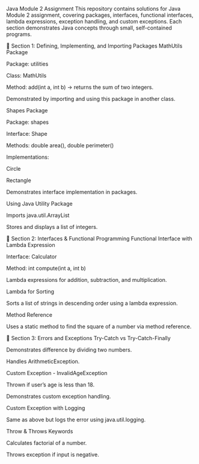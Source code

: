 Java Module 2 Assignment
This repository contains solutions for Java Module 2 assignment, covering packages, interfaces, functional interfaces, lambda expressions, exception handling, and custom exceptions.
Each section demonstrates Java concepts through small, self-contained programs.

📂 Section 1: Defining, Implementing, and Importing Packages
MathUtils Package

Package: utilities

Class: MathUtils

Method: add(int a, int b) → returns the sum of two integers.

Demonstrated by importing and using this package in another class.

Shapes Package

Package: shapes

Interface: Shape

Methods: double area(), double perimeter()

Implementations:

Circle

Rectangle

Demonstrates interface implementation in packages.

Using Java Utility Package

Imports java.util.ArrayList

Stores and displays a list of integers.

📂 Section 2: Interfaces & Functional Programming
Functional Interface with Lambda Expression

Interface: Calculator

Method: int compute(int a, int b)

Lambda expressions for addition, subtraction, and multiplication.

Lambda for Sorting

Sorts a list of strings in descending order using a lambda expression.

Method Reference

Uses a static method to find the square of a number via method reference.

📂 Section 3: Errors and Exceptions
Try-Catch vs Try-Catch-Finally

Demonstrates difference by dividing two numbers.

Handles ArithmeticException.

Custom Exception - InvalidAgeException

Thrown if user’s age is less than 18.

Demonstrates custom exception handling.

Custom Exception with Logging

Same as above but logs the error using java.util.logging.

Throw & Throws Keywords

Calculates factorial of a number.

Throws exception if input is negative.
